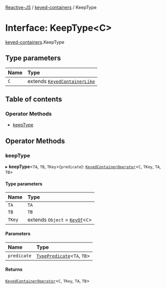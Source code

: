 [Reactive-JS](../README.md) / [keyed-containers](../modules/keyed_containers.md) / KeepType

# Interface: KeepType<C\>

[keyed-containers](../modules/keyed_containers.md).KeepType

## Type parameters

| Name | Type |
| :------ | :------ |
| `C` | extends [`KeyedContainerLike`](keyed_containers.KeyedContainerLike.md) |

## Table of contents

### Operator Methods

- [keepType](keyed_containers.KeepType.md#keeptype)

## Operator Methods

### keepType

▸ **keepType**<`TA`, `TB`, `TKey`\>(`predicate`): [`KeyedContainerOperator`](../modules/keyed_containers.md#keyedcontaineroperator)<`C`, `TKey`, `TA`, `TB`\>

#### Type parameters

| Name | Type |
| :------ | :------ |
| `TA` | `TA` |
| `TB` | `TB` |
| `TKey` | extends `Object` = [`KeyOf`](../modules/keyed_containers.md#keyof)<`C`\> |

#### Parameters

| Name | Type |
| :------ | :------ |
| `predicate` | [`TypePredicate`](../modules/functions.md#typepredicate)<`TA`, `TB`\> |

#### Returns

[`KeyedContainerOperator`](../modules/keyed_containers.md#keyedcontaineroperator)<`C`, `TKey`, `TA`, `TB`\>
